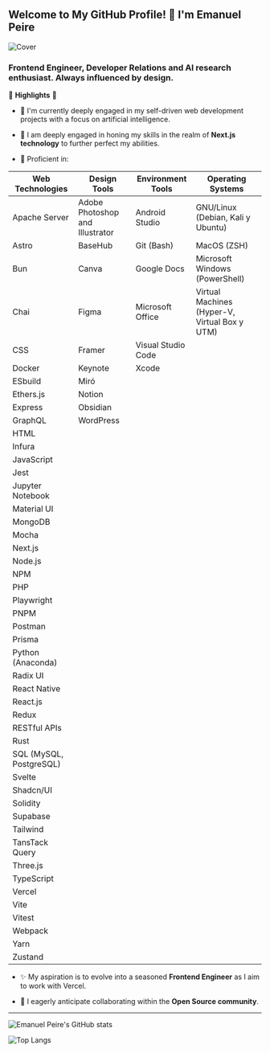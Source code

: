 ## Welcome to My GitHub Profile! 👋 I'm Emanuel Peire

![Cover](https://github.com/user-attachments/assets/1f1c9a20-aaaf-4140-9ee9-ff25687b4242)

### Frontend Engineer, Developer Relations and AI research enthusiast. Always influenced by design.

🚀 **Highlights** 🚀

- 🔭 I'm currently deeply engaged in my self-driven web development projects with a focus on artificial intelligence.

- 🌱 I am deeply engaged in honing my skills in the realm of **Next.js technology** to further perfect my abilities.

- 🧠 Proficient in:

| **Web Technologies**        | **Design Tools**                                 | **Environment Tools**                 | **Operating Systems**                                |
|-----------------------------|--------------------------------------------------|---------------------------------------|------------------------------------------------------|
| Apache Server               | Adobe Photoshop and Illustrator                  | Android Studio                        | GNU/Linux (Debian, Kali y Ubuntu)                    |
| Astro                       | BaseHub                                          | Git (Bash)                            | MacOS (ZSH)                                          |
| Bun                         | Canva                                            | Google Docs                           | Microsoft Windows (PowerShell)                       |
| Chai                        | Figma                                            | Microsoft Office                      | Virtual Machines (Hyper-V, Virtual Box y UTM)        |
| CSS                         | Framer                                           | Visual Studio Code                    |                                                      |
| Docker                      | Keynote                                          | Xcode                                 |                                                      |
| ESbuild                     | Miró                                             |                                       |                                                      |
| Ethers.js                   | Notion                                           |                                       |                                                      |
| Express                     | Obsidian                                         |                                       |                                                      |
| GraphQL                     | WordPress                                        |                                       |                                                      |
| HTML                        |                                                  |                                       |                                                      |
| Infura                      |                                                  |                                       |                                                      |
| JavaScript                  |                                                  |                                       |                                                      |
| Jest                        |                                                  |                                       |                                                      |
| Jupyter Notebook            |                                                  |                                       |                                                      |
| Material UI                 |                                                  |                                       |                                                      |
| MongoDB                     |                                                  |                                       |                                                      |
| Mocha                       |                                                  |                                       |                                                      |
| Next.js                     |                                                  |                                       |                                                      |
| Node.js                     |                                                  |                                       |                                                      |
| NPM                         |                                                  |                                       |                                                      |
| PHP                         |                                                  |                                       |                                                      |
| Playwright                  |                                                  |                                       |                                                      |
| PNPM                        |                                                  |                                       |                                                      |
| Postman                     |                                                  |                                       |                                                      |
| Prisma                      |                                                  |                                       |                                                      |
| Python (Anaconda)           |                                                  |                                       |                                                      |
| Radix UI                    |                                                  |                                       |                                                      |
| React Native                |                                                  |                                       |                                                      |
| React.js                    |                                                  |                                       |                                                      |
| Redux                       |                                                  |                                       |                                                      |
| RESTful APIs                |                                                  |                                       |                                                      |
| Rust                        |                                                  |                                       |                                                      |
| SQL (MySQL, PostgreSQL)     |                                                  |                                       |                                                      |
| Svelte                      |                                                  |                                       |                                                      |
| Shadcn/UI                   |                                                  |                                       |                                                      |
| Solidity                    |                                                  |                                       |                                                      |
| Supabase                    |                                                  |                                       |                                                      |
| Tailwind                    |                                                  |                                       |                                                      |
| TansTack Query              |                                                  |                                       |                                                      |
| Three.js                    |                                                  |                                       |                                                      |
| TypeScript                  |                                                  |                                       |                                                      |
| Vercel                      |                                                  |                                       |                                                      |
| Vite                        |                                                  |                                       |                                                      |
| Vitest                      |                                                  |                                       |                                                      |
| Webpack                     |                                                  |                                       |                                                      |
| Yarn                        |                                                  |                                       |                                                      |
| Zustand                     |                                                  |                                       |                                                      |

- ✨ My aspiration is to evolve into a seasoned **Frontend Engineer** as I aim to work with Vercel.

- 🤝 I eagerly anticipate collaborating within the **Open Source community**.

---

![Emanuel Peire's GitHub stats](https://github-readme-stats.vercel.app/api?username=emapeire&show_icons=true&theme=dark&show=reviews,discussions_started,prs_merged)

![Top Langs](https://github-readme-stats.vercel.app/api/top-langs/?username=emapeire&langs_count=5)

